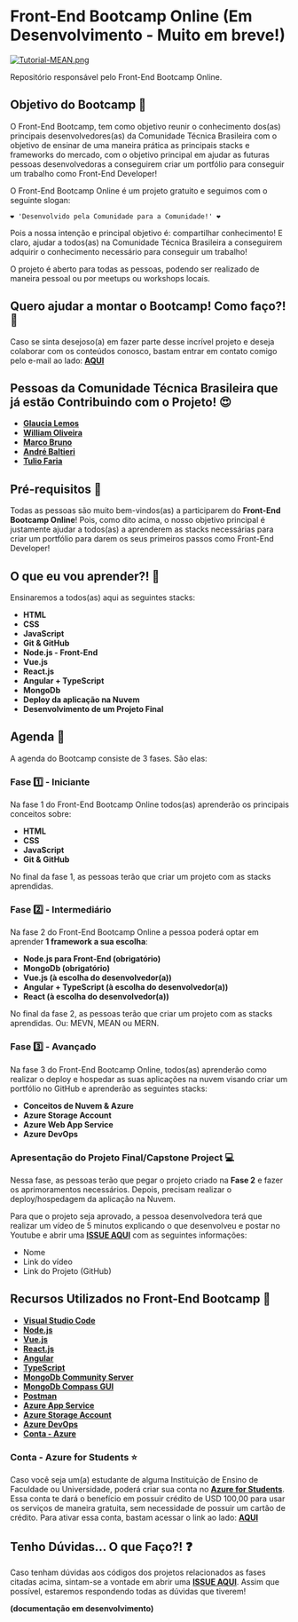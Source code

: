 # Front-End Bootcamp Online (Em Desenvolvimento - Muito em breve!)

[![Tutorial-MEAN.png](https://i.postimg.cc/9MgHHfS3/Tutorial-MEAN.png)](https://postimg.cc/WFZHMsTS)

Repositório responsável pelo Front-End Bootcamp Online.

## Objetivo do Bootcamp 🎯

O Front-End Bootcamp, tem como objetivo reunir o conhecimento dos(as) principais desenvolvedores(as) da Comunidade Técnica Brasileira com o objetivo de ensinar de uma maneira prática as principais stacks e frameworks do mercado, com o objetivo principal em ajudar as futuras pessoas desenvolvedoras a conseguirem criar um portfólio para conseguir um trabalho como Front-End Developer!

O Front-End Bootcamp Online é um projeto gratuito e seguimos com o seguinte slogan:

```
❤️ 'Desenvolvido pela Comunidade para a Comunidade!' ❤️
```

Pois a nossa intenção e principal objetivo é: compartilhar conhecimento! E claro, ajudar a todos(as) na Comunidade Técnica Brasileira a conseguirem adquirir o conhecimento necessário para conseguir um trabalho!

O projeto é aberto para todas as pessoas, podendo ser realizado de maneira pessoal ou por meetups ou workshops locais. 

## Quero ajudar a montar o Bootcamp! Como faço?! 🚩

Caso se sinta desejoso(a) em fazer parte desse incrível projeto e deseja colaborar com os conteúdos conosco, bastam entrar em contato comigo pelo e-mail ao lado: **[AQUI](mailto:glaucia_lemos86@hotmail.com)**

## Pessoas da Comunidade Técnica Brasileira que já estão Contribuindo com o Projeto! 😍

- **[Glaucia Lemos](https://twitter.com/glaucia_lemos86)**
- **[William Oliveira](https://twitter.com/w_oliveiras)**
- **[Marco Bruno](https://twitter.com/marcobrunobr)**
- **[André Baltieri](https://twitter.com/balta_io)**
- **[Tulio Faria](https://twitter.com/tuliofaria)**

## Pré-requisitos 📌

Todas as pessoas são muito bem-vindos(as) a participarem do **Front-End Bootcamp Online**! Pois, como dito acima, o nosso objetivo principal é justamente ajudar a todos(as) a aprenderem as stacks necessárias para criar um portfólio para darem os seus primeiros passos como Front-End Developer!

## O que eu vou aprender?! 📕

Ensinaremos a todos(as) aqui as seguintes stacks:

- **HTML**
- **CSS**
- **JavaScript**
- **Git & GitHub**
- **Node.js - Front-End**
- **Vue.js**
- **React.js**
- **Angular + TypeScript**
- **MongoDb**
- **Deploy da aplicação na Nuvem**
- **Desenvolvimento de um Projeto Final**

## Agenda 📒

A agenda do Bootcamp consiste de 3 fases. São elas:

### Fase 1️⃣ - Iniciante

Na fase 1 do Front-End Bootcamp Online todos(as) aprenderão os principais conceitos sobre:

- **HTML**
- **CSS**
- **JavaScript**
- **Git & GitHub**

No final da fase 1, as pessoas terão que criar um projeto com as stacks aprendidas.

### Fase 2️⃣ - Intermediário

Na fase 2 do Front-End Bootcamp Online a pessoa poderá optar em aprender **1 framework a sua escolha**:

- **Node.js para Front-End (obrigatório)**
- **MongoDb (obrigatório)**
- **Vue.js (à escolha do desenvolvedor(a))**
- **Angular + TypeScript (à escolha do desenvolvedor(a))**
- **React (à escolha do desenvolvedor(a))**

No final da fase 2, as pessoas terão que criar um projeto com as stacks aprendidas. Ou: MEVN, MEAN ou MERN.

### Fase 3️⃣ - Avançado

Na fase 3 do Front-End Bootcamp Online, todos(as) aprenderão como realizar o deploy e hospedar as suas aplicações na nuvem visando criar um portfólio no GitHub e aprenderão as seguintes stacks:

- **Conceitos de Nuvem & Azure**
- **Azure Storage Account**
- **Azure Web App Service**
- **Azure DevOps**

### Apresentação do Projeto Final/Capstone Project 💻

Nessa fase, as pessoas terão que pegar o projeto criado na **Fase 2** e fazer os aprimoramentos necessários. Depois, precisam realizar o deploy/hospedagem da aplicação na Nuvem.

Para que o projeto seja aprovado, a pessoa desenvolvedora terá que realizar um vídeo de 5 minutos explicando o que desenvolveu e postar no Youtube e abrir uma **[ISSUE AQUI](https://github.com/glaucia86/frontend-bootcamp-online/issues)** com as seguintes informações:

- Nome 
- Link do vídeo
- Link do Projeto (GitHub)

## Recursos Utilizados no Front-End Bootcamp 🚀

- **[Visual Studio Code](https://aka.ms/AA5k0dt)**
- **[Node.js](https://nodejs.org/en/)**
- **[Vue.js](https://vuejs.org/)**
- **[React.js](https://pt-br.reactjs.org/)**
- **[Angular](https://angular.io/)**
- **[TypeScript](https://www.typescriptlang.org/)**
- **[MongoDb Community Server](https://www.mongodb.com/download-center/community)**
- **[MongoDb Compass GUI](https://www.mongodb.com/download-center/compass)**
- **[Postman](https://www.getpostman.com/)**
- **[Azure App Service](https://aka.ms/AA5jszp)**
- **[Azure Storage Account](https://aka.ms/AA5jszq)**
- **[Azure DevOps](https://aka.ms/AA5k880)**
- **[Conta - Azure](https://aka.ms/AA5k87y)**

### Conta - Azure for Students ⭐️

Caso você seja um(a) estudante de alguma Instituição de Ensino de Faculdade ou Universidade, poderá criar sua conta no **[Azure for Students](https://aka.ms/AA5k886)**. Essa conta te dará o benefício em possuir crédito de USD 100,00 para usar os serviços de maneira gratuita, sem necessidade de possuir um cartão de crédito. Para ativar essa conta, bastam acessar o link ao lado: **[AQUI](https://aka.ms/AA5k886)**

## Tenho Dúvidas... O que Faço?! ❓

Caso tenham dúvidas aos códigos dos projetos relacionados as fases citadas acima, sintam-se a vontade em abrir uma **[ISSUE AQUI](https://github.com/glaucia86/frontend-bootcamp-online/issues)**. Assim que possível, estaremos respondendo todas as dúvidas que tiverem!

**(documentação em desenvolvimento)**


